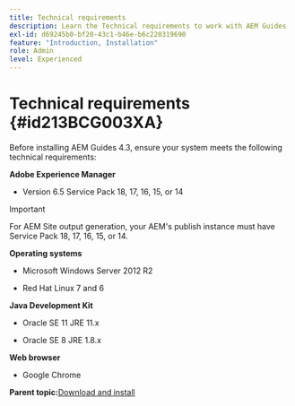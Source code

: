 ```yaml
---
title: Technical requirements
description: Learn the Technical requirements to work with AEM Guides
exl-id: d69245b0-bf20-43c1-b46e-b6c220319690
feature: "Introduction, Installation"
role: Admin
level: Experienced
---
```

# Technical requirements {#id213BCG003XA}

Before installing AEM Guides 4.3, ensure your system meets the following technical requirements:

**Adobe Experience Manager**

-   Version 6.5 Service Pack 18, 17, 16, 15, or 14

>[!IMPORTANT]
>
> For AEM Site output generation, your AEM's publish instance must have Service Pack 18, 17, 16, 15, or 14.

**Operating systems**

-   Microsoft Windows Server 2012 R2

-   Red Hat Linux 7 and 6


**Java Development Kit**

-   Oracle SE 11 JRE 11.x

-   Oracle SE 8 JRE 1.8.x


**Web browser**

-   Google Chrome


**Parent topic:**[Download and install](download-install.md)
